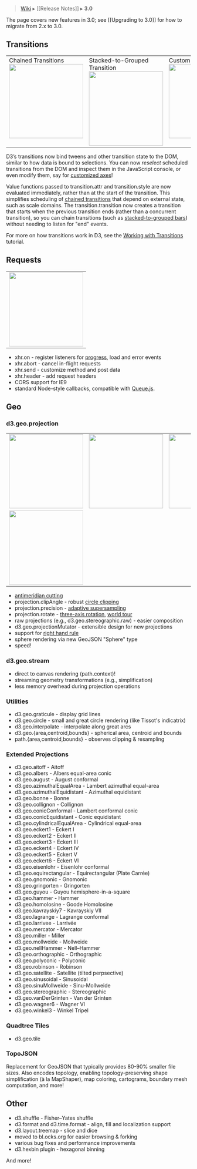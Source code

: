> [Wiki](Home) ▸ [[Release Notes]] ▸ **3.0**

The page covers new features in 3.0; see [[Upgrading to 3.0]] for how to migrate from 2.x to 3.0.

## Transitions

<table>
  <tr height="146" valign="top">
    <td>Chained Transitions<br><a href="http://bl.ocks.org/3903818"><img src="https://raw.github.com/gist/3903818/thumbnail.png" width="202"></a></td>
    <td>Stacked-to-Grouped Transition<br><a href="http://bl.ocks.org/3943967"><img src="https://raw.github.com/gist/3943967/thumbnail.png" width="202"></a></td>
    <td>Custom Axis Transition<br><a href="http://bl.ocks.org/4323929"><img src="https://raw.github.com/gist/4323929/thumbnail.png" width="202"></a></td>
  </tr>
</table>

D3’s transitions now bind tweens and other transition state to the DOM, similar to how data is bound to selections. You can now _reselect_ scheduled transitions from the DOM and inspect them in the JavaScript console, or even modify them, say for [customized axes](http://bl.ocks.org/4323929)!

Value functions passed to transition.attr and transition.style are now evaluated immediately, rather than at the start of the transition. This simplifies scheduling of [chained transitions](http://bl.ocks.org/3903818) that depend on external state, such as scale domains. The transition.transition now creates a transition that starts when the previous transition ends (rather than a concurrent transition), so you can chain transitions (such as [stacked-to-grouped bars](http://bl.ocks.org/3943967)) without needing to listen for "end" events.

For more on how transitions work in D3, see the [Working with Transitions](http://bost.ocks.org/mike/transition/) tutorial.

## Requests

<table>
  <tr height="124" valign="bottom">
    <td><a href="http://bl.ocks.org/3750941"><img src="https://raw.github.com/gist/3750941/thumbnail.png" width="202"></a></td>
  </tr>
</table>

* xhr.on - register listeners for [progress](http://bl.ocks.org/3750941), load and error events
* xhr.abort - cancel in-flight requests
* xhr.send - customize method and post data
* xhr.header - add request headers
* CORS support for IE9
* standard Node-style callbacks, compatible with [Queue.js](/mbostock/queue).

## Geo

### d3.geo.projection

<table>
  <tr height="124" valign="bottom">
    <td><a href="http://bl.ocks.org/3788999"><img src="https://raw.github.com/gist/3788999/thumbnail.png" width="202"></a></td>
    <td><a href="http://bl.ocks.org/4282586"><img src="https://raw.github.com/gist/4282586/thumbnail.png" width="202"></a></td>
    <td><a href="http://bl.ocks.org/4183330"><img src="https://raw.github.com/gist/4183330/thumbnail.png" width="202"></a></td>
    <td><a href="http://bl.ocks.org/3790444"><img src="https://raw.github.com/gist/3790444/thumbnail.png" width="202"></a></td>
  </tr>
  <tr height="124" valign="bottom">
    <td><a href="http://bl.ocks.org/3711652"><img src="https://raw.github.com/gist/3711652/thumbnail.png" width="202"></a></td>
  </tr>
</table>

* [antimeridian cutting](http://bl.ocks.org/3788999)
* projection.clipAngle - robust [circle clipping](http://bl.ocks.org/3790444)
* projection.precision - [adaptive supersampling](http://bl.ocks.org/3795544)
* projection.rotate - [three-axis rotation](http://bl.ocks.org/4282586), [world tour](http://bl.ocks.org/4183330)
* raw projections (e.g., d3.geo.stereographic.raw) - easier composition
* d3.geo.projectionMutator - extensible design for new projections
* support for [right hand rule](www.jasondavies.com/maps/clip/)
* sphere rendering via new GeoJSON "Sphere" type
* speed!

### d3.geo.stream

* direct to canvas rendering (path.context)!
* streaming geometry transformations (e.g., simplification)
* less memory overhead during projection operations

### Utilities

* d3.geo.graticule - display grid lines
* d3.geo.circle - small and great circle rendering (like Tissot's indicatrix)
* d3.geo.interpolate - interpolate along great arcs
* d3.geo.{area,centroid,bounds} - spherical area, centroid and bounds
* path.{area,centroid,bounds} - observes clipping & resampling

### Extended Projections

* d3.geo.aitoff - Aitoff
* d3.geo.albers - Albers equal-area conic
* d3.geo.august - August conformal
* d3.geo.azimuthalEqualArea - Lambert azimuthal equal-area
* d3.geo.azimuthalEquidistant - Azimuthal equidistant
* d3.geo.bonne - Bonne
* d3.geo.collignon - Collignon
* d3.geo.conicConformal - Lambert conformal conic
* d3.geo.conicEquidistant - Conic equidistant
* d3.geo.cylindricalEqualArea - Cylindrical equal-area
* d3.geo.eckert1 - Eckert I
* d3.geo.eckert2 - Eckert II
* d3.geo.eckert3 - Eckert III
* d3.geo.eckert4 - Eckert IV
* d3.geo.eckert5 - Eckert V
* d3.geo.eckert6 - Eckert VI
* d3.geo.eisenlohr - Eisenlohr conformal
* d3.geo.equirectangular - Equirectangular (Plate Carrée)
* d3.geo.gnomonic - Gnomonic
* d3.geo.gringorten - Gringorten
* d3.geo.guyou - Guyou hemisphere-in-a-square
* d3.geo.hammer - Hammer
* d3.geo.homolosine - Goode Homolosine
* d3.geo.kavrayskiy7 - Kavrayskiy VII
* d3.geo.lagrange - Lagrange conformal
* d3.geo.larrivee - Larrivée
* d3.geo.mercator - Mercator
* d3.geo.miller - Miller
* d3.geo.mollweide - Mollweide
* d3.geo.nellHammer - Nell–Hammer
* d3.geo.orthographic - Orthographic
* d3.geo.polyconic - Polyconic
* d3.geo.robinson - Robinson
* d3.geo.satellite - Satellite (tilted perpsective)
* d3.geo.sinusoidal - Sinusoidal
* d3.geo.sinuMollweide - Sinu-Mollweide
* d3.geo.stereographic - Stereographic
* d3.geo.vanDerGrinten - Van der Grinten
* d3.geo.wagner6 - Wagner VI
* d3.geo.winkel3 - Winkel Tripel

### Quadtree Tiles

* d3.geo.tile

### TopoJSON

Replacement for GeoJSON that typically provides 80-90% smaller file sizes. Also encodes topology, enabling topology-preserving shape simplification (à la MapShaper), map coloring, cartograms, boundary mesh computation, and more!

## Other

* d3.shuffle - Fisher–Yates shuffle
* d3.format and d3.time.format - align, fill and localization support
* d3.layout.treemap - slice and dice
* moved to bl.ocks.org for easier browsing & forking
* various bug fixes and performance improvements
* d3.hexbin plugin - hexagonal binning

And more!